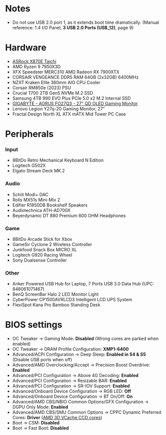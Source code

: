 # Notes
* Do not use USB 2.0 port 1, as it extends boot time dramatically. (Manual reference: 1.4 I/O Panel, **3 USB 2.0 Ports (USB_12)**, page 9)

# Hardware
* [ASRock X870E Taichi](https://www.asrock.com/mb/AMD/X870E%20Taichi/index.asp)
* AMD Ryzen 9 7950X3D
* XFX Speedster MERC310 AMD Radeon RX 7900XTX
* CORSAIR VENGEANCE DDR5 RAM 64GB (2x32GB) 6400MHz
* NZXT Kraken Elite 360mm AIO CPU Cooler
* Corsair RM850e (2023) PSU
* Crucial T700 2TB Gen5 NVMe M.2 SSD
* Samsung 4TB 990 EVO Plus PCIe 5.0 x2 M.2 Internal SSD
* [GIGABYTE - AORUS FO27Q3 - 27" QD OLED Gaming Monitor](https://www.gigabyte.com/Monitor/AORUS-FO27Q3)
* Lenovo Legion Y27q-20 Gaming Monitor, 27”
* Fractal Design North XL ATX mATX Mid Tower PC Case
# Peripherals
### Input
* 8BitDo Retro Mechanical Keyboard N Edition
* Logitech G502X
* Elgato Stream Deck MK.2
### Audio
* Schiit Modi+ DAC
* Rolls MX51s Mini-Mix 2
* Edifier R1850DB Bookshelf Speakers
* Audiotechnica ATH-AD700X
* Beyerdynamic DT 880 Premium 600 OHM Headphones
### Game

* 8BitDo Arcade Stick for Xbox
* GameSir Cyclone 2 Wireless Controller
* Junkfood Snack Box MICRO XL
* Logitech G920 Racing Wheel
* Sony Dualsense Controller
### Other
* Anker Powered USB Hub for Laptop, 7 Ports USB 3.0 Data Hub (UPC: 848061071467)
* BenQ ScreenBar Halo 2 LED Monitor Light
* CyberPower CP1500AVRLCD3 Intelligent LCD UPS System
* FlexiSpot Kana Pro Bamboo Standing Desk
# BIOS settings
* OC Tweaker -> Gaming Mode: **Disabled** (Wrong cores are parked when enabled)
* OC Tweaker -> DRAM Profile Configuration: **XMP1-6400**
* Advanced/ACPI Configuration -> Deep Sleep: **Enabled in S4 & S5** (Disable USB ports when off)
* Advanced/AMD Overclocking/Accept -> Precision Boost Overdrive: **Enabled**
* Advanced/PCI Configuration -> Above 4G Decoding: **Enabled**
* Advanced/PCI Configuration -> Resizable BAR: **Enabled**
* Advanced/PCI Configuration -> SR-IOV Support: **Enabled**
* Advanced/Onboard Device Configuration -> RGB LED: **Off**
* Advanced/Onboard Device Configuration -> BT On/Off: **On**
* Advanced/AMD CBS/NBIO Common Options/GFX Configuration -> DGPU Only Mode: **Enabled**
* Advanced/AMD CBS/SMU Common Options -> CPPC Dynamic Preferred Cores: **Driver** ([AMD 3D VCache CCD cores](https://wiki.cachyos.org/configuration/general_system_tweaks/#amd-3d-v-cache-optimizer))
* Boot -> CSM: **Disabled**
* Boot -> Fast Boot: **Disabled**
